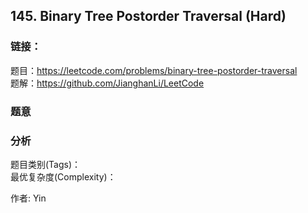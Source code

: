 ## 145. Binary Tree Postorder Traversal (Hard)

### **链接**：
题目：https://leetcode.com/problems/binary-tree-postorder-traversal  
题解：https://github.com/JianghanLi/LeetCode

### **题意**



### **分析**  
题目类别(Tags)：  
最优复杂度(Complexity)：  



作者: Yin
